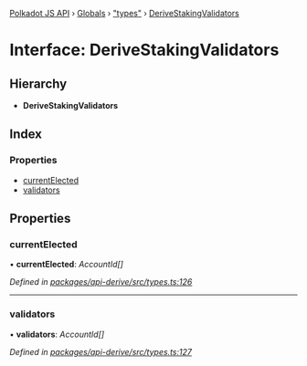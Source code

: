 [Polkadot JS API](../README.md) › [Globals](../globals.md) › ["types"](../modules/_types_.md) › [DeriveStakingValidators](_types_.derivestakingvalidators.md)

# Interface: DeriveStakingValidators

## Hierarchy

* **DeriveStakingValidators**

## Index

### Properties

* [currentElected](_types_.derivestakingvalidators.md#currentelected)
* [validators](_types_.derivestakingvalidators.md#validators)

## Properties

###  currentElected

• **currentElected**: *AccountId[]*

*Defined in [packages/api-derive/src/types.ts:126](https://github.com/polkadot-js/api/blob/4cb8462d50/packages/api-derive/src/types.ts#L126)*

___

###  validators

• **validators**: *AccountId[]*

*Defined in [packages/api-derive/src/types.ts:127](https://github.com/polkadot-js/api/blob/4cb8462d50/packages/api-derive/src/types.ts#L127)*
